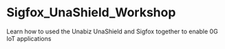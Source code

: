 # Sigfox_UnaShield_Workshop
Learn how to used the Unabiz UnaShield and Sigfox together to enable 0G IoT applications
